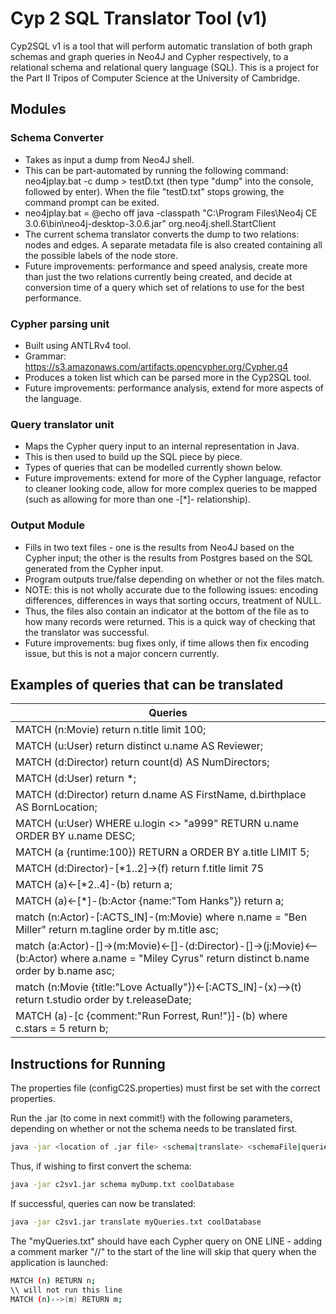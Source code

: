 # Cyp 2 SQL Translator Tool (v1)

Cyp2SQL v1 is a tool that will perform automatic translation of both graph schemas and graph queries in Neo4J and Cypher respectively, to a relational schema and relational query language (SQL).
This is a project for the Part II Tripos of Computer Science at the University of Cambridge. 

## Modules
### Schema Converter
- Takes as input a dump from Neo4J shell.
- This can be part-automated by running the following command: neo4jplay.bat -c dump  > testD.txt (then type "dump" into the console, followed by enter). When the file "testD.txt" stops growing, the command prompt can be exited.
- neo4jplay.bat = @echo off java -classpath "C:\Program Files\Neo4j CE 3.0.6\bin\neo4j-desktop-3.0.6.jar" org.neo4j.shell.StartClient
- The current schema translator converts the dump to two relations: nodes and edges. A separate metadata file is also created containing all the possible labels of the node store.
- Future improvements: performance and speed analysis, create more than just the two relations currently being created, and decide at conversion time of a query which set of relations to use for the best performance.
 
### Cypher parsing unit
- Built using ANTLRv4 tool.
- Grammar: https://s3.amazonaws.com/artifacts.opencypher.org/Cypher.g4
- Produces a token list which can be parsed more in the Cyp2SQL tool.
- Future improvements: performance analysis, extend for more aspects of the language.

### Query translator unit
- Maps the Cypher query input to an internal representation in Java.
- This is then used to build up the SQL piece by piece.
- Types of queries that can be modelled currently shown below.
- Future improvements: extend for more of the Cypher language, refactor to cleaner looking code, allow for more complex queries to be mapped (such as allowing for more than one -[*]- relationship).

### Output Module
- Fills in two text files - one is the results from Neo4J based on the Cypher input; the other is the results from Postgres based on the SQL generated from the Cypher input.
- Program outputs true/false depending on whether or not the files match.
- NOTE: this is not wholly accurate due to the following issues: encoding differences, differences in ways that sorting occurs, treatment of NULL.
- Thus, the files also contain an indicator at the bottom of the file as to how many records were returned. This is a quick way of checking that the translator was successful.
- Future improvements: bug fixes only, if time allows then fix encoding issue, but this is not a major concern currently.
  
## Examples of queries that can be translated
|Queries|
|-------|
|MATCH (n:Movie) return n.title limit 100;|
|MATCH (u:User) return distinct u.name AS Reviewer;|
|MATCH (d:Director) return count(d) AS NumDirectors;|
|MATCH (d:User) return *;|
|MATCH (d:Director) return d.name AS FirstName, d.birthplace AS BornLocation;|
|MATCH (u:User) WHERE u.login <> "a999" RETURN u.name ORDER BY u.name DESC;|
|MATCH (a {runtime:100}) RETURN a ORDER BY a.title LIMIT 5;|
|MATCH (d:Director)-[*1..2]->(f) return f.title limit 75|
|MATCH (a)<-[*2..4]-(b) return a;|
|MATCH (a)<-[*]-(b:Actor {name:"Tom Hanks"}) return a;|
|match (n:Actor)-[:ACTS_IN]-(m:Movie) where n.name = "Ben Miller" return m.tagline order by m.title asc;|
|match (a:Actor)-[]->(m:Movie)<-[]-(d:Director)-[]->(j:Movie)<--(b:Actor) where a.name = "Miley Cyrus" return distinct b.name order by b.name asc;|
|match (n:Movie {title:"Love Actually"})<-[:ACTS_IN]-(x)-->(t) return t.studio order by t.releaseDate;|
|MATCH (a)-[c {comment:"Run Forrest, Run!"}]-(b) where c.stars = 5 return b;|


## Instructions for Running
The properties file (configC2S.properties) must first be set with the correct properties.

Run the .jar (to come in next commit!) with the following parameters, depending on whether or not the schema needs to be translated first.

```bash
java -jar <location of .jar file> <schema|translate> <schemaFile|queriesFile> <databaseName>
```

Thus, if wishing to first convert the schema:
```bash
java -jar c2sv1.jar schema myDump.txt coolDatabase
```

If successful, queries can now be translated:
```bash
java -jar c2sv1.jar translate myQueries.txt coolDatabase
```

The "myQueries.txt" should have each Cypher query on ONE LINE - adding a comment marker "//" to the start of the line will skip that query when the application is launched:
```bash
MATCH (n) RETURN n;
\\ will not run this line
MATCH (n)-->(m) RETURN m;
```






